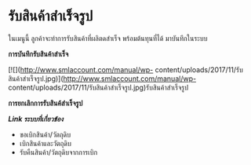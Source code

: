 # รับสินค้าสำเร็จรูป

ในเมนูนี้ ลูกค้าจะทำการรับสินค้าที่ผลิตดสำเร็จ พร้อมต้นทุนที่ได้
มาบันทึกในระบบ

**การบันทึกรับสินค้าสำเร็จ**

[![](http://www.smlaccount.com/manual/wp-
content/uploads/2017/11/รับสินค้าสำเร็จรูป.jpg)](http://www.smlaccount.com/manual/wp-
content/uploads/2017/11/รับสินค้าสำเร็จรูป.jpg)รับสินค้าสำเร็จรูป



**การยกเลิกการรับสินค้สำเร็จรูป**





_**Link ระบบที่เกี่ยวข้อง**_

  * ขอเบิกสินค้า/วัตถุดิบ
  * เบิกสินค้าและวัตถุดิบ
  * รับคืนสินค้า/วัตถุดิบจากการเบิก



